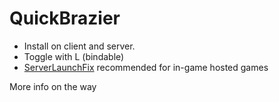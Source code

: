 # QuickBrazier
* Install on client and server.
* Toggle with L (bindable)
* [ServerLaunchFix](https://v-rising.thunderstore.io/package/Mythic/ServerLaunchFix/) recommended for in-game hosted games

More info on the way